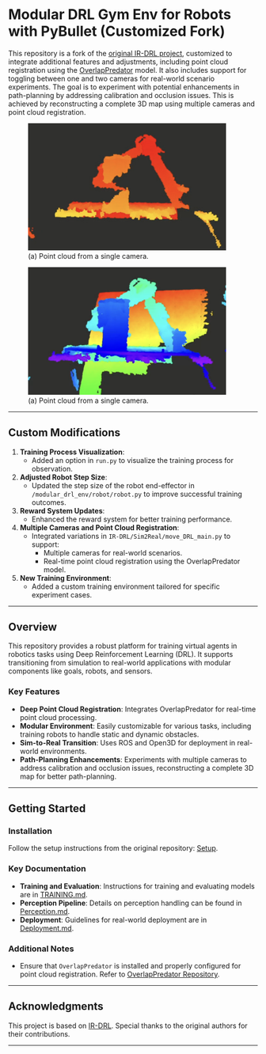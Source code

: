 # Modular DRL Gym Env for Robots with PyBullet (Customized Fork)

This repository is a fork of the [original IR-DRL project](https://github.com/ignc-research/IR-DRL), customized to integrate additional features and adjustments, including point cloud registration using the [OverlapPredator](https://github.com/prs-eth/OverlapPredator) model. It also includes support for toggling between one and two cameras for real-world scenario experiments. The goal is to experiment with potential enhancements in path-planning by addressing calibration and occlusion issues. This is achieved by reconstructing a complete 3D map using multiple cameras and point cloud registration.

<p float="left">
  <figure><img src="docs/gifs/SingleCamera.png" width="400" /><figcaption>(a) Point cloud from a single camera.</figcaption></figure> 
  <figure><img src="docs/gifs/DoubleCamera.png" width="400" /><figcaption>(a) Point cloud from a single camera.</figcaption></figure> 
</p>

---

## Custom Modifications
1. **Training Process Visualization**:
   - Added an option in `run.py` to visualize the training process for observation.
2. **Adjusted Robot Step Size**:
   - Updated the step size of the robot end-effector in `/modular_drl_env/robot/robot.py` to improve successful training outcomes.
3. **Reward System Updates**:
   - Enhanced the reward system for better training performance.
4. **Multiple Cameras and Point Cloud Registration**:
   - Integrated variations in `IR-DRL/Sim2Real/move_DRL_main.py` to support:
     - Multiple cameras for real-world scenarios.
     - Real-time point cloud registration using the OverlapPredator model.
5. **New Training Environment**:
   - Added a custom training environment tailored for specific experiment cases.

---

## Overview
This repository provides a robust platform for training virtual agents in robotics tasks using Deep Reinforcement Learning (DRL). It supports transitioning from simulation to real-world applications with modular components like goals, robots, and sensors.

### Key Features
- **Deep Point Cloud Registration**: Integrates OverlapPredator for real-time point cloud processing.
- **Modular Environment**: Easily customizable for various tasks, including training robots to handle static and dynamic obstacles.
- **Sim-to-Real Transition**: Uses ROS and Open3D for deployment in real-world environments.
- **Path-Planning Enhancements**: Experiments with multiple cameras to address calibration and occlusion issues, reconstructing a complete 3D map for better path-planning.

---

## Getting Started

### Installation
Follow the setup instructions from the original repository: [Setup](docs/SETUP.md).

### Key Documentation
- **Training and Evaluation**: Instructions for training and evaluating models are in [TRAINING.md](docs/TRAINING.md).
- **Perception Pipeline**: Details on perception handling can be found in [Perception.md](docs/Perception/Perception.md).
- **Deployment**: Guidelines for real-world deployment are in [Deployment.md](docs/Deployment.md).

### Additional Notes
- Ensure that `OverlapPredator` is installed and properly configured for point cloud registration. Refer to [OverlapPredator Repository](https://github.com/prs-eth/OverlapPredator).

---

## Acknowledgments
This project is based on [IR-DRL](https://github.com/ignc-research/IR-DRL). Special thanks to the original authors for their contributions.

---




